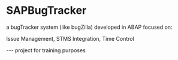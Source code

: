 # SAPBugTracker


a bugTracker system (like bugZilla) developed in ABAP focused on:

Issue Management, STMS Integration, Time Control

--- project for training purposes
